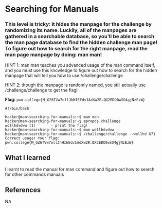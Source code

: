 # Searching for Manuals

### This level is tricky: it hides the manpage for the challenge by randomizing its name. Luckily, all of the manpages are gathered in a searchable database, so you'll be able to search the man page database to find the hidden challenge man page! To figure out how to search for the right manpage, read the man page manpage by doing: man man!

HINT 1: man man teaches you advanced usage of the man command itself, and you must use this knowledge to figure out how to search for the hidden manpage that will tell you how to use /challenge/challenge

HINT 2: though the manpage is randomly named, you still actually use /challenge/challenge to get the flag!

**Flag:** `pwn.college{M_GZ6TVw7ollJhHIEEdv1AdXw2R.QX2EDO0wSO4gjNzEzW}`

```
#!/bin/bash

hacker@man~searching-for-manuals:~$ man man
hacker@man~searching-for-manuals:~$ apropos challenge
wollhdvdww (1)       - print the flag!
hacker@man~searching-for-manuals:~$ man wollhdvdww
hacker@man~searching-for-manuals:~$ /challenge/challenge --wollhd 671
Correct usage! Your flag: pwn.college{M_GZ6TVw7ollJhHIEEdv1AdXw2R.QX2EDO0wSO4gjNzEzW}
```

## What I learned

I learnt to read the manual for man command and figure out how to search for other commands manuals

## References

NA
